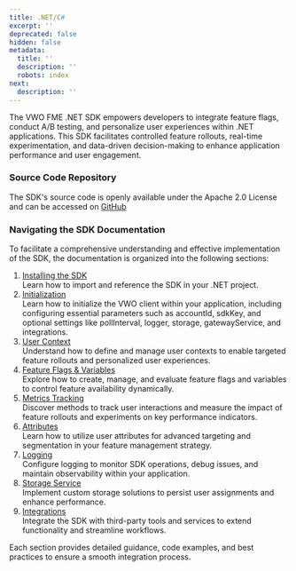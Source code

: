 ```yaml
---
title: .NET/C#
excerpt: ''
deprecated: false
hidden: false
metadata:
  title: ''
  description: ''
  robots: index
next:
  description: ''
---
```

The VWO FME .NET SDK empowers developers to integrate feature flags, conduct A/B testing, and personalize user experiences within .NET applications. This SDK facilitates controlled feature rollouts, real-time experimentation, and data-driven decision-making to enhance application performance and user engagement.

### Source Code Repository

The SDK's source code is openly available under the Apache 2.0 License and can be accessed on [GitHub](https://github.com/wingify/vwo-fme-dotnet-sdk)

### Navigating the SDK Documentation

To facilitate a comprehensive understanding and effective implementation of the SDK, the documentation is organized into the following sections:

1. [Installing the SDK](doc:fme-dotnet-install)\
   Learn how to import and reference the SDK in your .NET project.
2. [Initialization](doc:fme-dotnet-initialization)\
   Learn how to initialize the VWO client within your application, including configuring essential parameters such as accountId, sdkKey, and optional settings like pollInterval, logger, storage, gatewayService, and integrations.
3. [User Context](doc:fme-dotnet-context)\
   Understand how to define and manage user contexts to enable targeted feature rollouts and personalized user experiences.
4. [Feature Flags & Variables](doc:fme-dotnet-flags)\
   Explore how to create, manage, and evaluate feature flags and variables to control feature availability dynamically.
5. [Metrics Tracking](doc:fme-dotnet-metrics)\
   Discover methods to track user interactions and measure the impact of feature rollouts and experiments on key performance indicators.
6. [Attributes](doc:fme-dotnet-attributes)\
   Learn how to utilize user attributes for advanced targeting and segmentation in your feature management strategy.
7. [Logging](doc:fme-dotnet-logging)\
   Configure logging to monitor SDK operations, debug issues, and maintain observability within your application.
8. [Storage Service](doc:fme-dotnet-storage)\
   Implement custom storage solutions to persist user assignments and enhance performance.
9. [Integrations](doc:fme-dotnet-integrations)\
   Integrate the SDK with third-party tools and services to extend functionality and streamline workflows.

Each section provides detailed guidance, code examples, and best practices to ensure a smooth integration process.